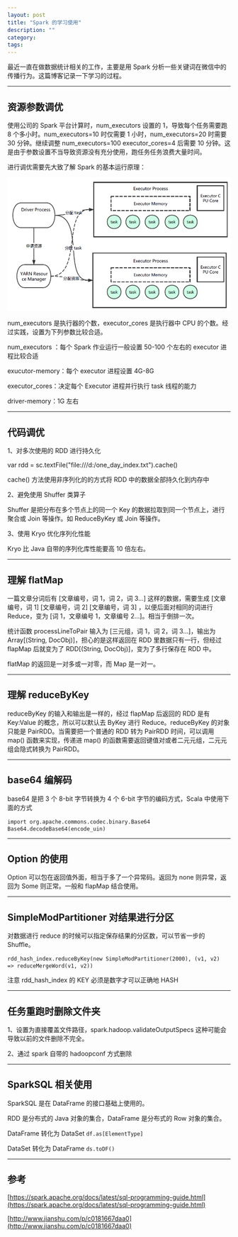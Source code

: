 ```yaml
---
layout: post
title: "Spark 的学习使用"
description: ""
category: 
tags:
---
```


最近一直在做数据统计相关的工作，主要是用 Spark 分析一些关键词在微信中的传播行为。这篇博客记录一下学习的过程。

------------------------

## 资源参数调优

使用公司的 Spark 平台计算时，num_executors 设置的 1，导致每个任务需要跑 8 个多小时。num_executors=10 时仅需要 1 小时，num_executors=20 时需要 30 分钟。继续调整 num_executors=100 executor_cores=4 后需要 10 分钟。这是由于参数设置不当导致资源没有充分使用，跑任务任务浪费大量时间。

进行调优需要先大致了解 Spark 的基本运行原理：

![image](/assets/images/spark-index-1.png)

num_executors 是执行器的个数，executor_cores 是执行器中 CPU 的个数。经过实践，设置为下列参数比较合适。

num_executors ：每个 Spark 作业运行一般设置 50-100 个左右的 executor 进程比较合适

exucutor-memory：每个 executor 进程设置 4G-8G

executor_cores：决定每个 Executor 进程并行执行 task 线程的能力

driver-memory：1G 左右

------------------------

## 代码调优

1、对多次使用的 RDD 进行持久化

var rdd = sc.textFile("file:///d:/one_day_index.txt").cache()

cache() 方法使用非序列化的的方式将 RDD 中的数据全部持久化到内存中

2、避免使用 Shuffer 类算子

Shuffer 是把分布在多个节点上的同一个 Key 的数据拉取到同一个节点上，进行聚合或 Join 等操作。如 ReduceByKey 或 Join 等操作。

3、使用 Kryo 优化序列化性能

Kryo 比 Java 自带的序列化库性能要高 10 倍左右。

------------------------

## 理解 flatMap

一篇文章分词后有 [文章编号，词 1，词 2，词 3...] 这样的数据，需要生成 [文章编号，词 1]  [文章编号，词 2]   [文章编号，词 3] ，以便后面对相同的词进行 Reduce，变为 [词 1，文章编号 1，文章编号 2...]。相当于倒排一次。

统计函数 processLineToPair 输入为 [三元组，词 1，词 2，词 3...]，输出为 Array[(String, DocObj)]，担心的是这样返回在 RDD 里数据只有一行，但经过 flapMap 后就变为了 RDD[(String, DocObj)]，变为了多行保存在 RDD 中。

flatMap 的返回是一对多或一对零，而 Map 是一对一。

------------------------

## 理解 reduceByKey

reduceByKey 的输入和输出是一样的，经过 flapMap 后返回的 RDD 是有 Key:Value 的概念，所以可以默认去 ByKey 进行 Reduce。reduceByKey 的对象只能是 PairRDD。当需要把一个普通的 RDD 转为 PairRDD 时间，可以调用 map() 函数来实现，传递进 map() 的函数需要返回键值对或者二元元组，二元元组会隐式转换为 PairRDD。

------------------------

## base64 编解码

base64 是把 3 个 8-bit 字节转换为 4 个 6-bit 字节的编码方式，Scala 中使用下面的方式

```
import org.apache.commons.codec.binary.Base64
Base64.decodeBase64(encode_uin)
```

------------------------

## Option 的使用

Option 可以包在返回值外面，相当于多了一个异常码。返回为 none 则异常，返回为 Some 则正常。一般和 flapMap 结合使用。

------------------------

## SimpleModPartitioner 对结果进行分区

对数据进行 reduce 的时候可以指定保存结果的分区数，可以节省一步的 Shuffle。

```
rdd_hash_index.reduceByKey(new SimpleModPartitioner(2000), (v1, v2) 
=> reduceMergeWord(v1, v2))
```

注意 rdd_hash_index 的 KEY 必须是数字才可以正确地 HASH

------------------------

## 任务重跑时删除文件夹

1、设置为直接覆盖文件路径，spark.hadoop.validateOutputSpecs 这种可能会导致以前的文件删除不完全。

2、通过 spark 自带的 hadoopconf 方式删除

------------------------

## SparkSQL 相关使用

SparkSQL 是在 DataFrame 的接口基础上使用的。

RDD 是分布式的 Java 对象的集合，DataFrame 是分布式的 Row 对象的集合。

DataFrame 转化为 DataSet  `df.as[ElementType]`

DataSet 转化为 DataFrame  `ds.toDF()`


------------------------------

## 参考

[https://spark.apache.org/docs/latest/sql-programming-guide.html](https://spark.apache.org/docs/latest/sql-programming-guide.html)

[http://www.jianshu.com/p/c0181667daa0](http://www.jianshu.com/p/c0181667daa0)




